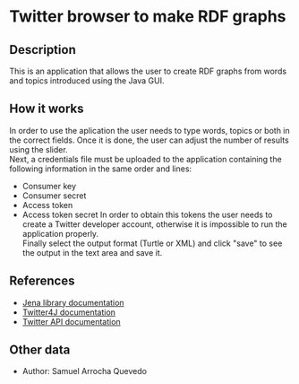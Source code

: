 # Twitter browser to make RDF graphs
## Description
This is an application that allows the user to create RDF graphs from words and topics introduced using the Java GUI.
## How it works
In order to use the aplication the user needs to type words, topics or both in the correct fields. Once it is done, the user can adjust the number of results using the slider.  
Next, a credentials file must be uploaded to the application containing the following information in the same order and lines:
* Consumer key
* Consumer secret
* Access token
* Access token secret
In order to obtain this tokens the user needs to create a Twitter developer account, otherwise it is impossible to run the application properly.  
Finally select the output format (Turtle or XML) and click "save" to see the output in the text area and save it.
## References
* [Jena library documentation](https://jena.apache.org/documentation/)
* [Twitter4J documentation](https://twitter4j.org/en/)
* [Twitter API documentation](https://developer.twitter.com/en/docs)
## Other data
* Author: Samuel Arrocha Quevedo